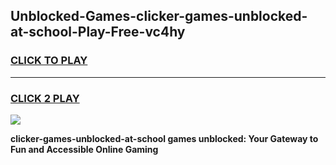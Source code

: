 
## Unblocked-Games-clicker-games-unblocked-at-school-Play-Free-vc4hy
<h3>
<a href="https://premium76.site?title=clicker-games-unblocked-at-school&ref=22A">CLICK TO PLAY</a></h3>
<hr>

<h3>
<a href="https://premium76.site?title=clicker-games-unblocked-at-school&ref=22A">CLICK 2 PLAY</a>
  
</h3>

<a href="https://premium76.site?title=clicker-games-unblocked-at-school&ref=22A"><img src="https://clearcache.store/games.png"></a>


**clicker-games-unblocked-at-school games unblocked: Your Gateway to Fun and Accessible Online Gaming**
